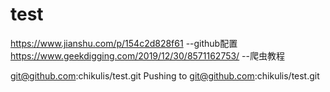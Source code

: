 # test
https://www.jianshu.com/p/154c2d828f61 --github配置
https://www.geekdigging.com/2019/12/30/8571162753/  --爬虫教程

git@github.com:chikulis/test.git
Pushing to git@github.com:chikulis/test.git
